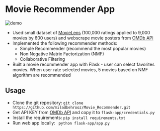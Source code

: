 # Movie Recommender App
![demo](demo.gif)
- Used small dataset of [MovieLens](https://grouplens.org/datasets/movielens/) (100,000 ratings applied to 9,000 movies by 600 users) and webscrape movie posters from [OMDb API](http://www.omdbapi.com/)
- Implemented the following recommender methods:
  - Simple Recommender (recommend the most popular movies)
  - Non Negative Matrix Factorization (NMF)
  - Collaborative Filtering
- Built a movie recommender app with Flask - user can select favorites movies. When user rate selected movies, 5 movies based on NMF algorithm  are recommended 
## Usage 
- Clone the git repository: ```git clone https://github.com/miladbehrooz/Movie_Recommender.git```
- Get API KEY from [OMDb API](http://www.omdbapi.com/apikey.aspx) and copy it to ```flask-app/credentials.py```
- Install the requirements: ```pip install requirements.txt```
- Run web app locally: ``` python flask-app/app.py```

